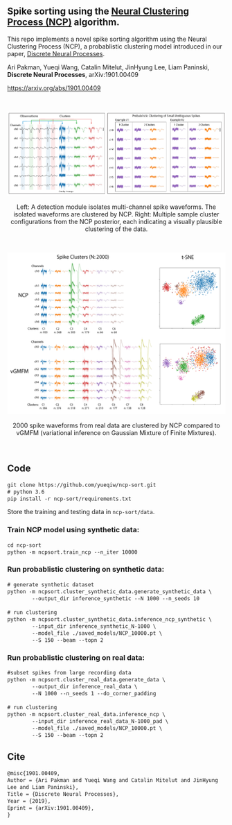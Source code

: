 ## Spike sorting using the [Neural Clustering Process (NCP)](https://github.com/aripakman/neural_clustering_process) algorithm. 

This repo implements a novel spike sorting algorithm using the Neural Clustering Process (NCP), a probablistic clustering model introduced in our paper, [Discrete Neural Processes](https://arxiv.org/abs/1901.00409). 

Ari Pakman, Yueqi Wang, Catalin Mitelut, JinHyung Lee, Liam Paninski, **Discrete Neural Processes**, arXiv:1901.00409

https://arxiv.org/abs/1901.00409

<br/>

<p align="center"> 
<img src="assets/fig1.png">
</p>

<p align="center"> 
Left: A detection module isolates multi-channel spike waveforms. The isolated waveforms are clustered by NCP. Right: Multiple sample cluster configurations from the NCP posterior, each indicating a visually plausible clustering of the data. 
</p>

<br/>

<p align="center"> 
<img src="assets/fig2.png">
</p>

<p align="center"> 
2000 spike waveforms from real data are clustered by NCP compared to vGMFM (variational inference on Gaussian Mixture of Finite Mixtures). 
</p>

<br/>

## Code
```
git clone https://github.com/yueqiw/ncp-sort.git
# python 3.6
pip install -r ncp-sort/requirements.txt
```
Store the training and testing data in `ncp-sort/data`.

### Train NCP model using synthetic data: 
```
cd ncp-sort
python -m ncpsort.train_ncp --n_iter 10000 
```

### Run probablistic clustering on synthetic data:
```
# generate synthetic dataset
python -m ncpsort.cluster_synthetic_data.generate_synthetic_data \
        --output_dir inference_synthetic --N 1000 --n_seeds 10

# run clustering
python -m ncpsort.cluster_synthetic_data.inference_ncp_synthetic \
        --input_dir inference_synthetic_N-1000 \
        --model_file ./saved_models/NCP_10000.pt \
        --S 150 --beam --topn 2
```

### Run probablistic clustering on real data:
```
#subset spikes from large recording data
python -m ncpsort.cluster_real_data.generate_data \
        --output_dir inference_real_data \
        --N 1000 --n_seeds 1 --do_corner_padding
        
# run clustering
python -m ncpsort.cluster_real_data.inference_ncp \
        --input_dir inference_real_data_N-1000_pad \
        --model_file ./saved_models/NCP_10000.pt \
        --S 150 --beam --topn 2
```

## Cite

```
@misc{1901.00409,
Author = {Ari Pakman and Yueqi Wang and Catalin Mitelut and JinHyung Lee and Liam Paninski},
Title = {Discrete Neural Processes},
Year = {2019},
Eprint = {arXiv:1901.00409},
}
```
